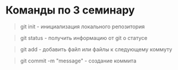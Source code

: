 # Команды по 3 семинару

> git init - инициализация локального репозитория

> git status - получить информацию от git о статусе

> git add - добавить файл или файлы к следующему коммуту

> git commit -m "message" - создание коммита

